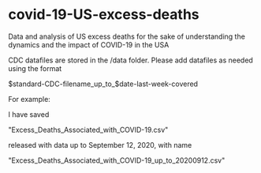 # covid-19-US-excess-deaths
Data and analysis of US excess deaths for the sake of understanding the dynamics and the impact of COVID-19 in the USA

CDC datafiles are stored in the /data folder. Please add datafiles as needed using the format

$standard-CDC-filename_up_to_$date-last-week-covered

For example:

I have saved

"Excess_Deaths_Associated_with_COVID-19.csv"

released with data up to September 12, 2020, with name

"Excess_Deaths_Associated_with_COVID-19_up_to_20200912.csv"
